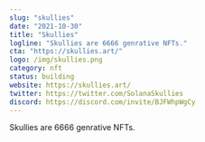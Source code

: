 ```yaml
---
slug: "skullies"
date: "2021-10-30"
title: "Skullies"
logline: "Skullies are 6666 genrative NFTs."
cta: "https://skullies.art/"
logo: /img/skullies.png
category: nft
status: building
website: https://skullies.art/
twitter: https://twitter.com/SolanaSkullies
discord: https://discord.com/invite/BJFWhpWgCy
---
```


Skullies are 6666 genrative NFTs.
